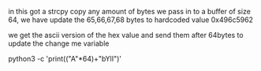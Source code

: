 
in this got a strcpy copy any amount of bytes we pass in to a buffer of size 64, we have update the 65,66,67,68 bytes to hardcoded value 0x496c5962

we get the ascii version of the hex value and send them after 64bytes to update the change me variable

python3 -c 'print(("A"*64)+"bYlI")'
